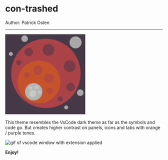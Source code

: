 # con-trashed

Author: Patrick Osten

---

![icon](./img/con-trashed.png)

This theme resembles the VsCode dark theme as far as the symbols and code go. But creates higher contrast on panels, icons and tabs with orange / purple tones. 

![gif of vscode window with extension applied](img/ct.gif)

**Enjoy!**
